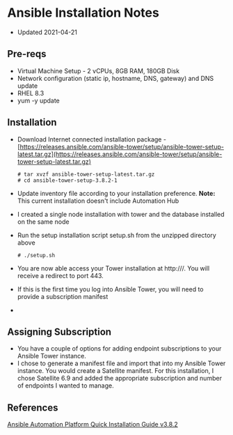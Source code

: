 # Ansible Installation Notes
- Updated 2021-04-21

## Pre-reqs
- Virtual Machine Setup - 2 vCPUs, 8GB RAM, 180GB Disk
- Network configuration (static ip, hostname, DNS, gateway) and DNS update
- RHEL 8.3
- yum -y update 

## Installation
- Download Internet connected installation package - [https://releases.ansible.com/ansible-tower/setup/ansible-tower-setup-latest.tar.gz](https://releases.ansible.com/ansible-tower/setup/ansible-tower-setup-latest.tar.gz)

      # tar xvzf ansible-tower-setup-latest.tar.gz
      # cd ansible-tower-setup-3.8.2-1
      
      
- Update inventory file according to your installation preference. **Note:** This current installation doesn't include Automation Hub
- I created a single node installation with tower and the database installed on the same node
- Run the setup installation script setup.sh from the unzipped directory above

      # ./setup.sh
      
- You are now able access your Tower installation at http://<ansibleTowerURL>/.  You will receive a redirect to port 443.  
- If this is the first time you log into Ansible Tower, you will need to provide a subscription manifest
- 
## Assigning Subscription
- You have a couple of options for adding endpoint subscriptions to your Ansible Tower instance.
- I chose to generate a manifest file and import that into my Ansible Tower instance.  You would create a Satellite manifest.  For this installation, I chose Satellite 6.9 and added the appropriate subscription and number of endpoints I wanted to manage.

## References
[Ansible Automation Platform Quick Installation Guide v3.8.2](https://docs.ansible.com/ansible-tower/latest/html/quickinstall/index.html)


